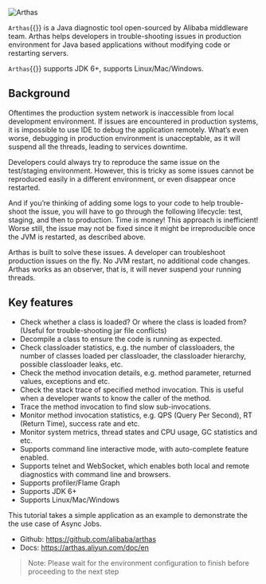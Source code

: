 ![Arthas](https://arthas.aliyun.com/doc/_images/arthas.png)

`Arthas`{{}} is a Java diagnostic tool open-sourced by Alibaba middleware team. Arthas helps developers in trouble-shooting issues in production environment for Java based applications without modifying code or restarting servers.

`Arthas`{{}} supports JDK 6+, supports Linux/Mac/Windows.

## Background

Oftentimes the production system network is inaccessible from local development environment. If issues are encountered in production systems, it is impossible to use IDE to debug the application remotely. What’s even worse, debugging in production environment is unacceptable, as it will suspend all the threads, leading to services downtime.

Developers could always try to reproduce the same issue on the test/staging environment. However, this is tricky as some issues cannot be reproduced easily in a different environment, or even disappear once restarted.

And if you’re thinking of adding some logs to your code to help trouble-shoot the issue, you will have to go through the following lifecycle: test, staging, and then to production. Time is money! This approach is inefficient! Worse still, the issue may not be fixed since it might be irreproducible once the JVM is restarted, as described above.

Arthas is built to solve these issues. A developer can troubleshoot production issues on the fly. No JVM restart, no additional code changes. Arthas works as an observer, that is, it will never suspend your running threads.

## Key features

- Check whether a class is loaded? Or where the class is loaded from? (Useful for trouble-shooting jar file conflicts)
- Decompile a class to ensure the code is running as expected.
- Check classloader statistics, e.g. the number of classloaders, the number of classes loaded per classloader, the classloader hierarchy, possible classloader leaks, etc.
- Check the method invocation details, e.g. method parameter, returned values, exceptions and etc.
- Check the stack trace of specified method invocation. This is useful when a developer wants to know the caller of the method.
- Trace the method invocation to find slow sub-invocations.
- Monitor method invocation statistics, e.g. QPS (Query Per Second), RT (Return Time), success rate and etc.
- Monitor system metrics, thread states and CPU usage, GC statistics and etc.
- Supports command line interactive mode, with auto-complete feature enabled.
- Supports telnet and WebSocket, which enables both local and remote diagnostics with command line and browsers.
- Supports profiler/Flame Graph
- Supports JDK 6+
- Supports Linux/Mac/Windows

This tutorial takes a simple application as an example to demonstrate the the use case of Async Jobs.

- Github: https://github.com/alibaba/arthas
- Docs: https://arthas.aliyun.com/doc/en

> Note: Please wait for the environment configuration to finish before proceeding to the next step
